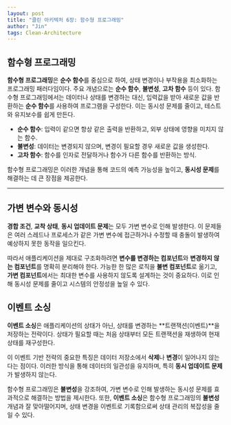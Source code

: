 ```yaml
---
layout: post
title: "클린 아키텍처 6장: 함수형 프로그래밍"
author: "Jin"
tags: Clean-Architecture
---
```

## 함수형 프로그래밍

**함수형 프로그래밍**은 **순수 함수**를 중심으로 하여, 상태 변경이나 부작용을 최소화하는 프로그래밍 패러다임이다. 주요 개념으로는 **순수 함수**, **불변성**, **고차 함수** 등이 있다. 함수형 프로그래밍에서는 데이터나 상태를 변경하는 대신, 입력값을 받아 새로운 값을 반환하는 **순수 함수**를 사용하여 프로그램을 구성한다. 이는 동시성 문제를 줄이고, 테스트와 유지보수를 쉽게 만든다.

- **순수 함수**: 입력이 같으면 항상 같은 출력을 반환하고, 외부 상태에 영향을 미치지 않는 함수.
- **불변성**: 데이터는 변경되지 않으며, 변경이 필요할 경우 새로운 값을 생성한다.
- **고차 함수**: 함수를 인자로 전달하거나 함수가 다른 함수를 반환하는 방식.

함수형 프로그래밍은 이러한 개념을 통해 코드의 예측 가능성을 높이고, **동시성 문제**를 해결하는 데 큰 장점을 제공한다.

---

## 가변 변수와 동시성

**경합 조건**, **교착 상태**, **동시 업데이트 문제**는 모두 가변 변수로 인해 발생한다. 이 문제들은 여러 스레드나 프로세스가 같은 가변 변수에 접근하거나 수정할 때 충돌이 발생하여 예상하지 못한 동작을 일으킨다.

따라서 애플리케이션을 제대로 구조화하려면 **변수를 변경하는 컴포넌트**와 **변경하지 않는 컴포넌트**를 명확히 분리해야 한다. 가능한 한 많은 로직을 **불변 컴포넌트**로 옮기고, **가변 컴포넌트**에서는 최대한 변수를 사용하지 않도록 설계하는 것이 중요하다. 이로 인해 동시성 문제를 줄이고 시스템의 안정성을 높일 수 있다.

## 이벤트 소싱

**이벤트 소싱**은 애플리케이션의 상태가 아닌, 상태를 변경하는 **트랜잭션(이벤트)**을 저장하는 전략이다. 상태가 필요할 때는 처음 상태부터 모든 트랜잭션을 재생하여 현재 상태를 재구성한다.

이 이벤트 기반 전략의 중요한 특징은 데이터 저장소에서 **삭제**나 **변경**이 일어나지 않는다는 점이다. 이러한 방식을 통해 데이터의 일관성을 유지하며, 특히 **동시 업데이트 문제**가 발생하지 않는다.

함수형 프로그래밍은 **불변성**을 강조하여, 가변 변수로 인해 발생하는 동시성 문제를 효과적으로 해결하는 방법을 제시한다. 또한, **이벤트 소싱**은 함수형 프로그래밍의 **불변성** 개념과 잘 맞아떨어지며, 상태 변경을 이벤트로 기록함으로써 상태 관리의 복잡성을 줄일 수 있다.
